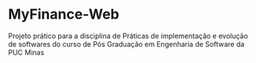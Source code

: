 # MyFinance-Web
 Projeto prático para a disciplina de Práticas de implementação e evolução de softwares do curso de Pós Graduação em Engenharia de Software da PUC Minas
